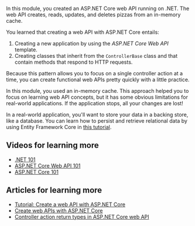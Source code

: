 In this module, you created an ASP.NET Core web API running on .NET. The web API creates, reads, updates, and deletes pizzas from an in-memory cache.

You learned that creating a web API with ASP.NET Core entails:

1. Creating a new application by using the *ASP.NET Core Web API* template.
1. Creating classes that inherit from the `ControllerBase` class and that contain methods that respond to HTTP requests.

Because this pattern allows you to focus on a single controller action at a time, you can create functional web APIs pretty quickly with a little practice.

In this module, you used an in-memory cache. This approach helped you to focus on learning web API concepts, but it has some obvious limitations for real-world applications. If the application stops, all your changes are lost!

In a real-world application, you'll want to store your data in a backing store, like a database. You can learn how to persist and retrieve relational data by using Entity Framework Core in [this tutorial](/training/modules/persist-data-ef-core/).

## Videos for learning more

- [.NET 101](/shows/NET-Core-101/?WT.mc_id=Educationaldotnet-c9-scottha&azure-portal=true)
- [ASP.NET Core Web API 101](/shows/Beginners-Series-to-Web-APIs/)
- [ASP.NET Core 101](/shows/ASPNET-Core-101/?WT.mc_id=Educationaspnet-c9-niner&azure-portal=true)

## Articles for learning more

- [Tutorial: Create a web API with ASP.NET Core](/aspnet/core/tutorials/first-web-api)
- [Create web APIs with ASP.NET Core](/aspnet/core/web-api/)
- [Controller action return types in ASP.NET Core web API](/aspnet/core/web-api/action-return-types)
